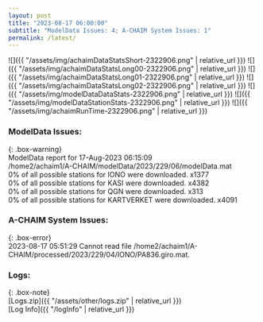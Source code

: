 ```yaml
---
layout: post
title: "2023-08-17 06:00:00"
subtitle: "ModelData Issues: 4; A-CHAIM System Issues: 1"
permalink: /latest/
---
```


![]({{ "/assets/img/achaimDataStatsShort-2322906.png" | relative_url }})
![]({{ "/assets/img/achaimDataStatsLong00-2322906.png" | relative_url }})
![]({{ "/assets/img/achaimDataStatsLong01-2322906.png" | relative_url }})
![]({{ "/assets/img/achaimDataStatsLong02-2322906.png" | relative_url }})
![]({{ "/assets/img/modelDataDataStats-2322906.png" | relative_url }})
![]({{ "/assets/img/modelDataStationStats-2322906.png" | relative_url }})
![]({{ "/assets/img/achaimRunTime-2322906.png" | relative_url }})


### ModelData Issues:  
  
{: .box-warning}  
 ModelData report for 17-Aug-2023 06:15:09   
 /home2/achaim1/A-CHAIM/modelData/2023/229/06/modelData.mat   
 0% of all possible stations for IONO were downloaded. x1377   
 0% of all possible stations for KASI were downloaded. x4382   
 0% of all possible stations for QGN were downloaded. x313   
 0% of all possible stations for KARTVERKET were downloaded. x4091   
  
### A-CHAIM System Issues:  
  
{: .box-error}  
2023-08-17 05:51:29 Cannot read file /home2/achaim1/A-CHAIM/processed/2023/229/04/IONO/PA836.giro.mat.  

### Logs:  
  
{: .box-note}  
[Logs.zip]({{ "/assets/other/logs.zip" | relative_url }})  
[Log Info]({{ "/logInfo" | relative_url }})  
